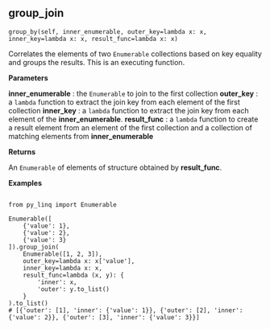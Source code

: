 ## group_join

`group_by(self, inner_enumerable, outer_key=lambda x: x, inner_key=lambda x: x, result_func=lambda x: x)`

Correlates the elements of two `Enumerable` collections based on key equality and groups the results. This is an executing function.

**Parameters**

__inner_enumerable__ : the `Enumerable` to join to the first collection
__outer_key__ : a `lambda` function to extract the join key from each element of the first collection
__inner_key__ : a `lambda` function to extract the join key from each element of the __inner_enumerable__.
__result_func__ : a `lambda` function to create a result element from an element of the first collection and a collection of matching elements from __inner_enumerable__

**Returns**

An `Enumerable` of elements of structure obtained by __result_func__.

**Examples**

<pre><code>
from py_linq import Enumerable

Enumerable([
    {'value': 1},
    {'value': 2},
    {'value': 3}
]).group_join(
    Enumerable([1, 2, 3]),
    outer_key=lambda x: x['value'],
    inner_key=lambda x: x,
    result_func=lambda (x, y): {
        'inner': x,
        'outer': y.to_list()
    }
).to_list()
# [{'outer': [1], 'inner': {'value': 1}}, {'outer': [2], 'inner': {'value': 2}}, {'outer': [3], 'inner': {'value': 3}}]
</code></pre>
